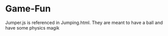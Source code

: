 # Game-Fun

Jumper.js is referenced in Jumping.html. They are meant to have a ball and have some physics magik

